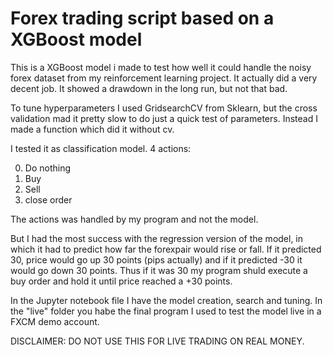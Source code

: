 # Forex trading script based on a XGBoost model

This is a XGBoost model i made to test how well it could handle the noisy forex dataset from my reinforcement learning project. It actually did a very decent job. It showed a drawdown in the long run, but not that bad.

To tune hyperparameters I used GridsearchCV from Sklearn, but the cross validation mad it pretty slow to do just a quick test of parameters. Instead I made a function which did it without cv.

I tested it as classification model. 4 actions:
 
 0. Do nothing
 1. Buy
 2. Sell
 3. close order
 
The actions was handled by my program and not the model.

But I had the most success with the regression version of the model, in which it had to predict how far the forexpair would rise or fall. If it predicted 30, price would go up 30 points (pips actually) and if it predicted -30 it would go down 30 points. Thus if it was 30 my program shuld execute a buy order and hold it until price reached a +30 points.

In the Jupyter notebook file I have the model creation, search and tuning.
In the "live" folder you habe the final program I used to test the model live in a FXCM demo account.

DISCLAIMER: DO NOT USE THIS FOR LIVE TRADING ON REAL MONEY.
